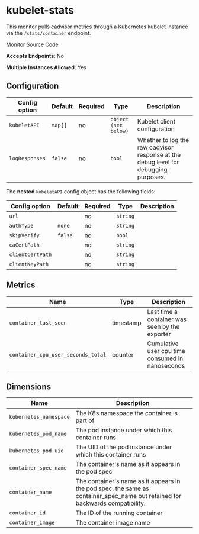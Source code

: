 <!--- GENERATED BY gomplate from scripts/docs/monitor-page.md.tmpl --->

# kubelet-stats

 This monitor pulls cadvisor metrics through a
Kubernetes kubelet instance via the `/stats/container` endpoint.


[Monitor Source Code](https://github.com/signalfx/signalfx-agent/tree/master/internal/monitors/cadvisor)

**Accepts Endpoints**: No

**Multiple Instances Allowed**: Yes

## Configuration

| Config option | Default | Required | Type | Description |
| --- | --- | --- | --- | --- |
| `kubeletAPI` | `map[]` | no | `object (see below)` | Kubelet client configuration |
| `logResponses` | `false` | no | `bool` | Whether to log the raw cadvisor response at the debug level for debugging purposes. |


The **nested** `kubeletAPI` config object has the following fields:

| Config option | Default | Required | Type | Description |
| --- | --- | --- | --- | --- |
| `url` |  | no | `string` |  |
| `authType` | `none` | no | `string` |  |
| `skipVerify` | `false` | no | `bool` |  |
| `caCertPath` |  | no | `string` |  |
| `clientCertPath` |  | no | `string` |  |
| `clientKeyPath` |  | no | `string` |  |


<!--- This is pretty ugly but some config has nesting to three layers.  Would probably be better to flatten them before rendering. --->
## Metrics

| Name | Type | Description |
| ---  | ---  | ---         |
| `container_last_seen` | timestamp | Last time a container was seen by the exporter |
| `container_cpu_user_seconds_total` | counter | Cumulative user cpu time consumed in nanoseconds |

## Dimensions

| Name | Description |
| ---  | ---         |
| `kubernetes_namespace` | The K8s namespace the container is part of |
| `kubernetes_pod_name` | The pod instance under which this container runs |
| `kubernetes_pod_uid` | The UID of the pod instance under which this container runs |
| `container_spec_name` | The container's name as it appears in the pod spec |
| `container_name` | The container's name as it appears in the pod spec, the same as container_spec_name but retained for backwards compatibility. |
| `container_id` | The ID of the running container |
| `container_image` | The container image name |



